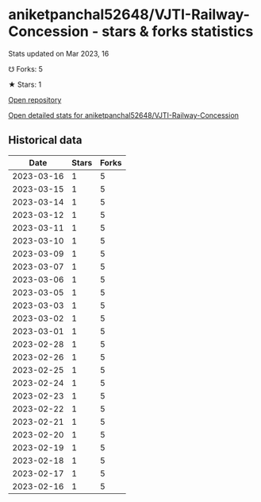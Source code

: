 # aniketpanchal52648/VJTI-Railway-Concession - stars & forks statistics

Stats updated on Mar 2023, 16

☋ Forks: 5

★ Stars: 1

[Open repository](https://github.com/aniketpanchal52648/VJTI-Railway-Concession)

[Open detailed stats for aniketpanchal52648/VJTI-Railway-Concession](https://reviewgithub.com/rep/aniketpanchal52648/VJTI-Railway-Concession)

## Historical data
| Date | Stars | Forks |
|------|-------|-------|
| 2023-03-16 | 1 | 5 | 
| 2023-03-15 | 1 | 5 | 
| 2023-03-14 | 1 | 5 | 
| 2023-03-12 | 1 | 5 | 
| 2023-03-11 | 1 | 5 | 
| 2023-03-10 | 1 | 5 | 
| 2023-03-09 | 1 | 5 | 
| 2023-03-07 | 1 | 5 | 
| 2023-03-06 | 1 | 5 | 
| 2023-03-05 | 1 | 5 | 
| 2023-03-03 | 1 | 5 | 
| 2023-03-02 | 1 | 5 | 
| 2023-03-01 | 1 | 5 | 
| 2023-02-28 | 1 | 5 | 
| 2023-02-26 | 1 | 5 | 
| 2023-02-25 | 1 | 5 | 
| 2023-02-24 | 1 | 5 | 
| 2023-02-23 | 1 | 5 | 
| 2023-02-22 | 1 | 5 | 
| 2023-02-21 | 1 | 5 | 
| 2023-02-20 | 1 | 5 | 
| 2023-02-19 | 1 | 5 | 
| 2023-02-18 | 1 | 5 | 
| 2023-02-17 | 1 | 5 | 
| 2023-02-16 | 1 | 5 | 


